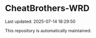 # CheatBrothers-WRD

Last updated: 2025-07-14 18:29:50

This repository is automatically maintained.
